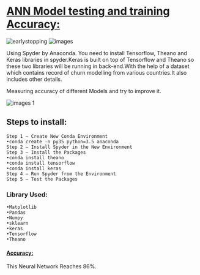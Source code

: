 # [ANN Model testing and training Accuracy:](https://github.com/sam2702/ANN-Model-testing-and-training)
![earlystopping](https://user-images.githubusercontent.com/29937202/42337822-84542bfa-80a5-11e8-919c-de985e71030b.png)
![images](https://user-images.githubusercontent.com/29937202/42337757-5676cc1a-80a5-11e8-9412-78c6f67bf0d5.png)  

Using Spyder by Anaconda. You need to install Tensorflow, Theano and Keras libraries in spyder.Keras is built on top of Tensorflow and Theano so these two  libraries will be running in back-end.With the help of a dataset which contains record of churn modelling from various countries.It also includes other details.

Measuring accuracy of different Models and try to improve it.

![images 1](https://user-images.githubusercontent.com/29937202/42339045-6e171e3e-80a9-11e8-86d5-181766996cd2.png)

## Steps to install: 
~~~
Step 1 — Create New Conda Environment
•conda create -n py35 python=3.5 anaconda
Step 2 — Install Spyder in the New Environment
Step 3 — Install the Packages
•conda install theano
•conda install tensorflow
•conda install keras
Step 4 — Run Spyder from the Environment
Step 5 — Test the Packages

~~~
### Library Used:
~~~
•Matplotlib
•Pandas
•Numpy
•sklearn
•keras
•Tensorflow
•Theano
~~~

#### [Accuracy:](https://github.com/sam2702/ANN-Model-testing-and-training/blob/master/ANN1.py) 
This Neural Network Reaches 86%.
